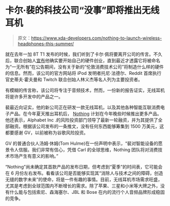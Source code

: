 # 卡尔·裴的科技公司“没事”即将推出无线耳机

> 原文：<https://www.xda-developers.com/nothing-to-launch-wireless-headphones-this-summer/>

就在去年一加 8T T1 发布的时候，我们听到了卡尔·佩将要离开公司的传言。不久后，联合创始人[宣布](https://www.xda-developers.com/oneplus-co-founder-carl-pei-leaves-company-new-hardware-venture/)他确实要开始自己的硬件创业，直到最近才透露它将被命名为“一无所有”在公告期间，没有关于新的“伦敦消费技术公司”将制造什么样的硬件的信息。然而，该公司的官方网站将 iPod 发明者托尼·法德尔、Reddit 首席执行官史蒂夫·霍夫曼和 Twitch 联合创始人林义杰等名人列为主要投资者。

有模糊的传言称，该公司将专注于音频技术，然而，一份新的报告证实，无线耳机将是许多开发中的产品之一。

裴最近向证实，他的新公司正在研发一款无线耳机，以及其他各种智能互联消费电子产品。在今年夏天推出耳机后， [Nothing](https://www.anrdoezrs.net/links/100122946/type/dlg/sid/UUxdaUeUpU880/https://nothing.tech/) 计划在今年晚些时候推出更多产品。他还表示，Alphabet Inc .的风险投资部门领导了最新一轮融资，并为其提供了全部融资。根据该公司发布的一条推文，没有任何东西能够筹集到 1500 万美元，这都要感谢 GV，以前被称为谷歌风险投资。

GV 的普通合伙人汤姆·休姆(Tom Hulme)在一份声明中表示，“裴对智能设备的愿景令人信服。我们非常有信心，凭借 Carl 的全球思维，Nothing 团队将对消费技术市场产生有意义的影响。”

“Nothing”尚未确定其首款产品的发布日期，但考虑到“夏季”的时间表，它可能会在 6 月份左右发布。看看该公司是否能够实现其“消除人与技术之间的障碍，创造无缝的数字未来”的使命，将是一件有趣的事情。目前，无线耳机市场需求旺盛，尤其是考虑到全球范围内不断增长的需求。除了苹果、三星和小米等大牌之外，没有什么能与包括索尼、森海塞尔、JBL 和 Bose 在内的流行个人音频品牌形成稳固的竞争。